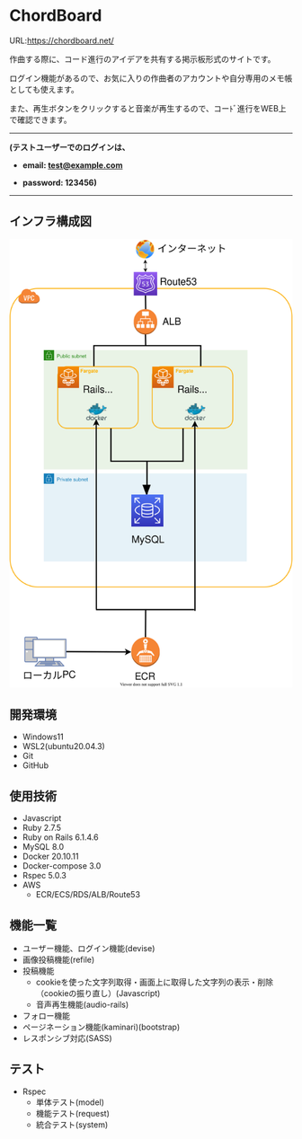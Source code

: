 # ChordBoard
URL:https://chordboard.net/


作曲する際に、コード進行のアイデアを共有する掲示板形式のサイトです。


ログイン機能があるので、お気に入りの作曲者のアカウントや自分専用のメモ帳としても使えます。


また、再生ボタンをクリックすると音楽が再生するので、コーﾄﾞ進行をWEB上で確認できます。

---
**(テストユーザーでのログインは、**


* **email: test@example.com**


* **password: 123456)**
---

## インフラ構成図
![](./src/infrastructure.drawio.svg)

## 開発環境
* Windows11
* WSL2(ubuntu20.04.3)
* Git
* GitHub

## 使用技術
* Javascript
* Ruby 2.7.5
* Ruby on Rails 6.1.4.6
* MySQL 8.0
* Docker 20.10.11
* Docker-compose 3.0
* Rspec 5.0.3
* AWS
  * ECR/ECS/RDS/ALB/Route53


## 機能一覧
* ユーザー機能、ログイン機能(devise)
* 画像投稿機能(refile)
* 投稿機能
  * cookieを使った文字列取得・画面上に取得した文字列の表示・削除（cookieの振り直し）(Javascript)
  * 音声再生機能(audio-rails)
* フォロー機能
* ページネーション機能(kaminari)(bootstrap)
* レスポンシブ対応(SASS)

## テスト
* Rspec
  * 単体テスト(model)
  * 機能テスト(request)
  * 統合テスト(system)
